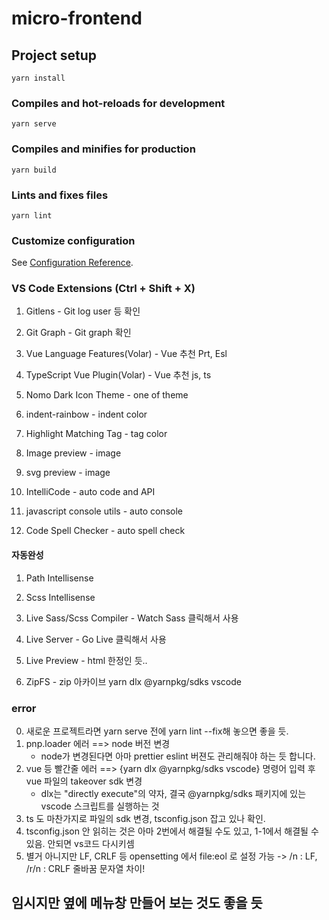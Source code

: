 # micro-frontend

## Project setup
```
yarn install
```

### Compiles and hot-reloads for development
```
yarn serve
```

### Compiles and minifies for production
```
yarn build
```

### Lints and fixes files
```
yarn lint
```

### Customize configuration
See [Configuration Reference](https://cli.vuejs.org/config/).

### VS Code Extensions (Ctrl + Shift + X)
1. Gitlens - Git log user 등 확인
2. Git Graph - Git graph 확인

1. Vue Language Features(Volar) - Vue 추천 Prt, Esl
2. TypeScript Vue Plugin(Volar) - Vue 추천 js, ts

1. Nomo Dark Icon Theme - one of theme
2. indent-rainbow - indent color
3. Highlight Matching Tag - tag color
4. Image preview - image
5. svg preview - image


1. IntelliCode - auto code and API
2. javascript console utils - auto console
3. Code Spell Checker - auto spell check

#### 자동완성
1. Path Intellisense
2. Scss Intellisense

1. Live Sass/Scss Compiler - Watch Sass 클릭해서 사용
2. Live Server - Go Live 클릭해서 사용
3. Live Preview - html 한정인 듯..

1. ZipFS - zip 아카이브 yarn dlx @yarnpkg/sdks vscode

### error 
0. 새로운 프로젝트라면 yarn serve 전에 yarn lint --fix해 놓으면 좋을 듯.
1. pnp.loader 에러 ==> node 버전 변경
    * node가 변경된다면 아마 prettier eslint 버젼도 관리해줘야 하는 듯 합니다.
2. vue 등 빨간줄 에러 ==> {yarn dlx @yarnpkg/sdks vscode} 명령어 입력 후 vue 파일의 takeover sdk 변경
    * dlx는 "directly execute"의 약자, 결국 @yarnpkg/sdks 패키지에 있는 vscode 스크립트를 실행하는 것
3. ts 도 마찬가지로 파일의 sdk 변경, tsconfig.json 잡고 있나 확인.
4. tsconfig.json 안 읽히는 것은 아마 2번에서 해결될 수도 있고, 1-1에서 해결될 수 있음. 안되면 vs코드 다시키셈
5. 별거 아니지만 LF, CRLF 등 opensetting 에서 file:eol 로 설정 가능 -> /n : LF, /r/n : CRLF 줄바꿈 문자열 차이!
## 임시지만 옆에 메뉴창 만들어 보는 것도 좋을 듯 